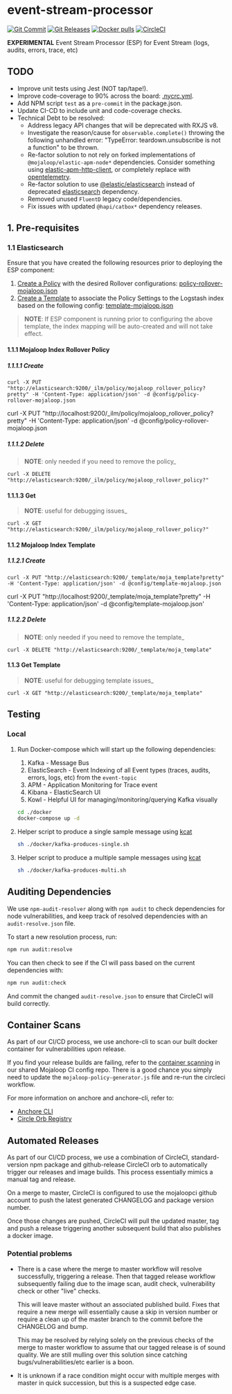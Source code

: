 # event-stream-processor

[![Git Commit](https://img.shields.io/github/last-commit/mojaloop/event-stream-processor.svg?style=flat)](https://github.com/mojaloop/event-stream-processor/commits/master)
[![Git Releases](https://img.shields.io/github/release/mojaloop/event-stream-processor.svg?style=flat)](https://github.com/mojaloop/event-stream-processor/releases)
[![Docker pulls](https://img.shields.io/docker/pulls/mojaloop/event-stream-processor.svg?style=flat)](https://hub.docker.com/r/mojaloop/event-stream-processor)
[![CircleCI](https://circleci.com/gh/mojaloop/event-stream-processor.svg?style=svg)](https://app.circleci.com/pipelines/github/mojaloop/event-stream-processor)

**EXPERIMENTAL** Event Stream Processor (ESP) for Event Stream (logs, audits, errors, trace, etc)

## TODO

- Improve unit tests using Jest (NOT tap/tape!).
- Improve code-coverage to 90% across the board: [.nycrc.yml](./.nycrc.yml).
- Add NPM script `test` as a `pre-commit` in the package.json.
- Update CI-CD to include unit and code-coverage checks.
- Technical Debt to be resolved:
  - Address legacy API changes that will be deprecated with RXJS v8.
  - Investigate the reason/cause for `observable.complete()` throwing the following unhandled error: "TypeError: teardown.unsubscribe is not a function" to be thrown.
  - Re-factor solution to not rely on forked implementations of `@mojaloop/elastic-apm-node*` dependencies. Consider something using [elastic-apm-http-client](https://www.npmjs.com/package/elastic-apm-http-client), or completely replace with [opentelemetry](https://opentelemetry.io/docs/instrumentation/js/getting-started/).
  - Re-factor solution to use [@elastic/elasticsearch](https://www.npmjs.com/package/@elastic/elasticsearch) instead of deprecated [elasticsearch](https://www.npmjs.com/package/elasticsearch) dependency.
  - Removed unused `FluentD` legacy code/dependencies.
  - Fix issues with updated `@hapi/catbox*` dependency releases.

## 1. Pre-requisites

### 1.1 Elasticsearch

Ensure that you have created the following resources prior to deploying the ESP component:

1. [Create a Policy](#1111-create) with the desired Rollover configurations: [policy-rollover-mojaloop.json](./config/policy-rollover-mojaloop.json)
2. [Create a Template](#1121-create) to associate the Policy Settings to the Logstash index based on the following config: [template-mojaloop.json](./config/template-mojaloop.json)

> **NOTE**:
> If ESP component is running prior to configuring the above template, the index mapping will be auto-created and will not take effect.

#### 1.1.1 Mojaloop Index Rollover Policy

##### 1.1.1.1 Create

```curl
curl -X PUT "http://elasticsearch:9200/_ilm/policy/mojaloop_rollover_policy?pretty" -H 'Content-Type: application/json' -d @config/policy-rollover-mojaloop.json
```

curl -X PUT "http://localhost:9200/_ilm/policy/mojaloop_rollover_policy?pretty" -H 'Content-Type: application/json' -d @config/policy-rollover-mojaloop.json

##### 1.1.1.2 Delete

> **NOTE**:
> only needed if you need to remove the policy_

```curl
curl -X DELETE "http://elasticsearch:9200/_ilm/policy/mojaloop_rollover_policy?"
```

#### 1.1.1.3 Get

> **NOTE**:
> useful for debugging issues_

```curl
curl -X GET "http://elasticsearch:9200/_ilm/policy/mojaloop_rollover_policy?"
```

#### 1.1.2 Mojaloop Index Template

##### 1.1.2.1 Create

```curl
curl -X PUT "http://elasticsearch:9200/_template/moja_template?pretty" -H 'Content-Type: application/json' -d @config/template-mojaloop.json
```

curl -X PUT "http://localhost:9200/_template/moja_template?pretty" -H 'Content-Type: application/json' -d @config/template-mojaloop.json'

##### 1.1.2.2 Delete

> **NOTE**:
> only needed if you need to remove the template_

 ```curl
 curl -X DELETE "http://elasticsearch:9200/_template/moja_template"
 ```

#### 1.1.3 Get Template

 > **NOTE**:
 useful for debugging template issues_

 ```curl
 curl -X GET "http://elasticsearch:9200/_template/moja_template"
 ```

## Testing

### Local

1. Run Docker-compose which will start up the following dependencies:

    1. Kafka - Message Bus
    2. ElasticSearch - Event Indexing of all Event types (traces, audits, errors, logs, etc) from the `event-topic`
    3. APM - Application Monitoring for Trace event
    4. Kibana - ElasticSearch UI
    5. Kowl - Helpful UI for managing/monitoring/querying Kafka visually

    ```bash
    cd ./docker
    docker-compose up -d
    ```

2. Helper script to produce a single sample message using [kcat](https://github.com/edenhill/kcat)

    ```bash
    sh ./docker/kafka-produces-single.sh
    ```

3. Helper script to produce a multiple sample messages using [kcat](https://github.com/edenhill/kcat)

    ```bash
    sh ./docker/kafka-produces-multi.sh
    ```

## Auditing Dependencies

We use `npm-audit-resolver` along with `npm audit` to check dependencies for node vulnerabilities, and keep track of resolved dependencies with an `audit-resolve.json` file.

To start a new resolution process, run:

```bash
npm run audit:resolve
```

You can then check to see if the CI will pass based on the current dependencies with:

```bash
npm run audit:check
```

And commit the changed `audit-resolve.json` to ensure that CircleCI will build correctly.

## Container Scans

As part of our CI/CD process, we use anchore-cli to scan our built docker container for vulnerabilities upon release.

If you find your release builds are failing, refer to the [container scanning](https://github.com/mojaloop/ci-config#container-scanning) in our shared Mojaloop CI config repo. There is a good chance you simply need to update the `mojaloop-policy-generator.js` file and re-run the circleci workflow.

For more information on anchore and anchore-cli, refer to:

- [Anchore CLI](https://github.com/anchore/anchore-cli)
- [Circle Orb Registry](https://circleci.com/orbs/registry/orb/anchore/anchore-engine)

## Automated Releases

As part of our CI/CD process, we use a combination of CircleCI, standard-version
npm package and github-release CircleCI orb to automatically trigger our releases
and image builds. This process essentially mimics a manual tag and release.

On a merge to master, CircleCI is configured to use the mojaloopci github account
to push the latest generated CHANGELOG and package version number.

Once those changes are pushed, CircleCI will pull the updated master, tag and
push a release triggering another subsequent build that also publishes a docker image.

### Potential problems

- There is a case where the merge to master workflow will resolve successfully, triggering
  a release. Then that tagged release workflow subsequently failing due to the image scan,
  audit check, vulnerability check or other "live" checks.

  This will leave master without an associated published build. Fixes that require
  a new merge will essentially cause a skip in version number or require a clean up
  of the master branch to the commit before the CHANGELOG and bump.

  This may be resolved by relying solely on the previous checks of the
  merge to master workflow to assume that our tagged release is of sound quality.
  We are still mulling over this solution since catching bugs/vulnerabilities/etc earlier
  is a boon.

- It is unknown if a race condition might occur with multiple merges with master in
  quick succession, but this is a suspected edge case.
